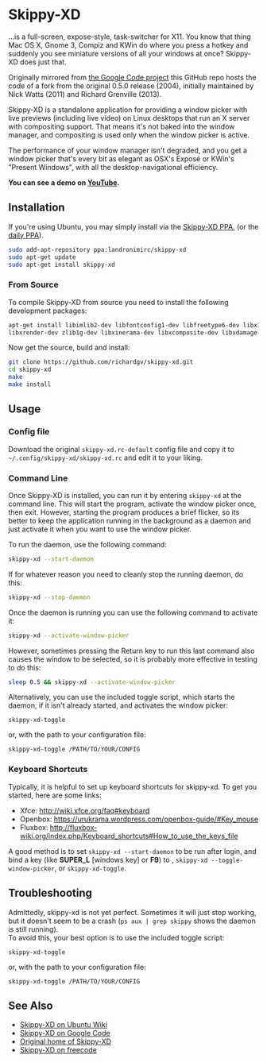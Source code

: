 # Skippy-XD

...is a full-screen, expose-style, task-switcher for X11. You know that thing Mac OS X, Gnome 3, Compiz and KWin do where you press a hotkey and suddenly you see miniature versions of all your windows at once? Skippy-XD does just that.

Originally mirrored from [the Google Code project](https://code.google.com/p/skippy-xd/) this GitHub repo hosts the code of a fork from the original 0.5.0 release (2004), initially maintained by Nick Watts (2011) and Richard Grenville (2013).

Skippy-XD is a standalone application for providing a window picker with live previews (including live video) on Linux desktops that run an X server with compositing support. That means it's not baked into the window manager, and compositing is used only when the window picker is active. 

The performance of your window manager isn't degraded, and you get a window picker that's every bit as elegant as OSX's Exposé or KWin's "Present Windows", with all the desktop-navigational efficiency.

**You can see a demo on [YouTube](http://www.youtube.com/watch?v=gVRPCd7OS38).**

## Installation

If you're using Ubuntu, you may simply install via the [Skippy-XD PPA.](https://launchpad.net/~landronimirc/+archive/skippy-xd) (or the [daily PPA](https://launchpad.net/~landronimirc/+archive/skippy-xd-daily/)).

```sh
sudo add-apt-repository ppa:landronimirc/skippy-xd
sudo apt-get update
sudo apt-get install skippy-xd
```

### From Source

To compile Skippy-XD from source you need to install the following development packages:

```sh
apt-get install libimlib2-dev libfontconfig1-dev libfreetype6-dev libx11-dev libxext-dev libxft-dev 
libxrender-dev zlib1g-dev libxinerama-dev libxcomposite-dev libxdamage-dev libxfixes-dev libxmu-dev
```

Now get the source, build and install:

```sh
git clone https://github.com/richardgv/skippy-xd.git
cd skippy-xd
make
make install
```

## Usage

### Config file

Download the original `skippy-xd.rc-default` config file and copy it to `~/.config/skippy-xd/skippy-xd.rc` and edit it to your liking.

### Command Line

Once Skippy-XD is installed, you can run it by entering `skippy-xd` at the command line. This will start the program, activate the window picker once, then exit. However, starting the program produces a brief flicker, so its better to keep the application running in the background as a daemon and just activate it when you want to use the window picker.

To run the daemon, use the following command:

```sh
skippy-xd --start-daemon
```

If for whatever reason you need to cleanly stop the running daemon, do this:

```sh
skippy-xd --stop-daemon
```

Once the daemon is running you can use the following command to activate it:

```sh
skippy-xd --activate-window-picker
```

However, sometimes pressing the Return key to run this last command also causes the window to be selected, so it is probably more effective in testing to do this:

```sh
sleep 0.5 && skippy-xd --activate-window-picker
```

Alternatively, you can use the included toggle script, which starts the daemon, if it isn't already started, and activates the window picker:

```
skippy-xd-toggle
```

or, with the path to your configuration file:

```
skippy-xd-toggle /PATH/TO/YOUR/CONFIG
```

### Keyboard Shortcuts

Typically, it is helpful to set up keyboard shortcuts for skippy-xd. To get you started, here are some links:

* Xfce: http://wiki.xfce.org/faq#keyboard
* Openbox: https://urukrama.wordpress.com/openbox-guide/#Key_mouse
* Fluxbox: http://fluxbox-wiki.org/index.php/Keyboard_shortcuts#How_to_use_the_keys_file

A good method is to set `skippy-xd --start-daemon` to be run after login, and bind a key (like **SUPER_L** [windows key] or **F9**) to , `skippy-xd --toggle-window-picker`, or `skippy-xd-toggle`.

## Troubleshooting

Admittedly, skippy-xd is not yet perfect. Sometimes it will just stop working, but it doesn't seem to be a crash (`ps aux | grep skippy` shows the daemon is still running).  
To avoid this, your best option is to use the included toggle script:

```
skippy-xd-toggle
```

or, with the path to your configuration file:

```
skippy-xd-toggle /PATH/TO/YOUR/CONFIG
```

## See Also

* [Skippy-XD on Ubuntu Wiki](https://wiki.ubuntu.com/Skippy)
* [Skippy-XD on Google Code](https://code.google.com/p/skippy-xd/)
* [Original home of Skippy-XD](http://thegraveyard.org/skippy.html)
* [Skippy-XD on freecode](http://freecode.com/projects/skippy)
